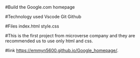 #Build the Google.com homepage

#Technology used
Vscode
Git
Github

#Files
index.html
style.css

#This is the first project from microverse company and they are recommended us to use only html and css.

#link
https://emmyn5600.github.io/Google_homepage/.
